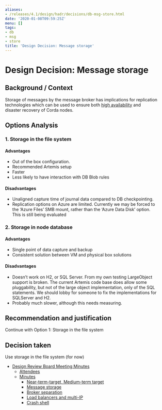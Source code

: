 ```yaml
---
aliases:
- /releases/4.1/design/hadr/decisions/db-msg-store.html
date: '2020-01-08T09:59:25Z'
menu: []
tags:
- db
- msg
- store
title: 'Design Decision: Message storage'
---
```



# Design Decision: Message storage


## Background / Context

Storage of messages by the message broker has implications for replication technologies which can be used to ensure both
[high availability](../design.md) and disaster recovery of Corda nodes.


## Options Analysis


### 1. Storage in the file system


#### Advantages


* Out of the box configuration.
* Recommended Artemis setup
* Faster
* Less likely to have interaction with DB Blob rules


#### Disadvantages


* Unaligned capture time of journal data compared to DB checkpointing.
* Replication options on Azure are limited. Currently we may be forced to the ‘Azure Files’ SMB mount, rather than the ‘Azure Data Disk’ option. This is still being evaluated


### 2. Storage in node database


#### Advantages


* Single point of data capture and backup
* Consistent solution between VM and physical box solutions


#### Disadvantages


* Doesn’t work on H2, or SQL Server. From my own testing LargeObject support is broken. The current Artemis code base does allow some pluggability, but not of the large object implementation, only of the SQL statements. We should lobby for someone to fix the implementations for SQLServer and H2.
* Probably much slower, although this needs measuring.


## Recommendation and justification

Continue with Option 1: Storage in the file system


## Decision taken

Use storage in the file system (for now)



* [Design Review Board Meeting Minutes](drb-meeting-20171116.md)
    * [Attendees](drb-meeting-20171116.md#attendees)
    * [Minutes](drb-meeting-20171116.md#minutes)
        * [Near-term-target, Medium-term target](drb-meeting-20171116.md#near-term-target-medium-term-target)
        * [Message storage](drb-meeting-20171116.md#id1)
        * [Broker separation](drb-meeting-20171116.md#id2)
        * [Load balancers and multi-IP](drb-meeting-20171116.md#id3)
        * [Crash shell](drb-meeting-20171116.md#id4)







